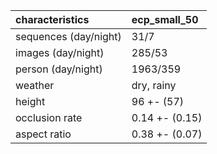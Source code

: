 | characteristics       | ecp_small_50   |
|:----------------------|:---------------|
| sequences (day/night) | 31/7           |
| images (day/night)    | 285/53         |
| person (day/night)    | 1963/359       |
| weather               | dry, rainy     |
| height                | 96 +- (57)     |
| occlusion rate        | 0.14 +- (0.15) |
| aspect ratio          | 0.38 +- (0.07) |